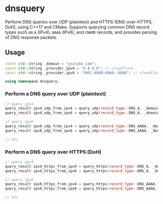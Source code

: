 # dnsquery

Perform DNS queries over UDP (plaintext) and HTTPS (DNS-over-HTTPS, DoH), using C++17 and CMake. Supports querying common DNS record types such as `A` (IPv4), `AAAA` (IPv6), and `CNAME` records, and provides parsing of DNS response packets.

## Usage

```c++
const std::string _domain = "youtube.com";
const std::string _provider_ipv4 = "8.8.8.8"; // cloudflare
const std::string _provider_ipv6 = "2001:4860:4860::8888"; // cloudflare ipv6

using namespace dnsquery;
```

### Perform a DNS query over UDP (plaintext)

```c++
// query ipv4
query_result ipv4_udp_from_ipv4 = query_udp(record_type::DNS_A, _domain, _provider_ipv4);
query_result ipv4_udp_from_ipv6 = query_udp(record_type::DNS_A, _domain, _provider_ipv6);

// query ipv6
query_result ipv6_udp_from_ipv4 = query_udp(record_type::DNS_AAAA, _domain, _provider_ipv4);
query_result ipv6_udp_from_ipv6 = query_udp(record_type::DNS_AAAA, _domain, _provider_ipv6);

// etc
```

### Perform a DNS query over HTTPS (DoH)

```c++
// query ipv4
query_result ipv4_https_from_ipv4 = query_https(record_type::DNS_A, _domain, _provider_ipv4);
query_result ipv4_https_from_ipv6 = query_https(record_type::DNS_A, _domain, _provider_ipv6);

// query ipv6
query_result ipv6_https_from_ipv4 = query_https(record_type::DNS_AAAA, _domain, _provider_ipv4);
query_result ipv6_https_from_ipv6 = query_https(record_type::DNS_AAAA, _domain, _provider_ipv6);

// etc
```
